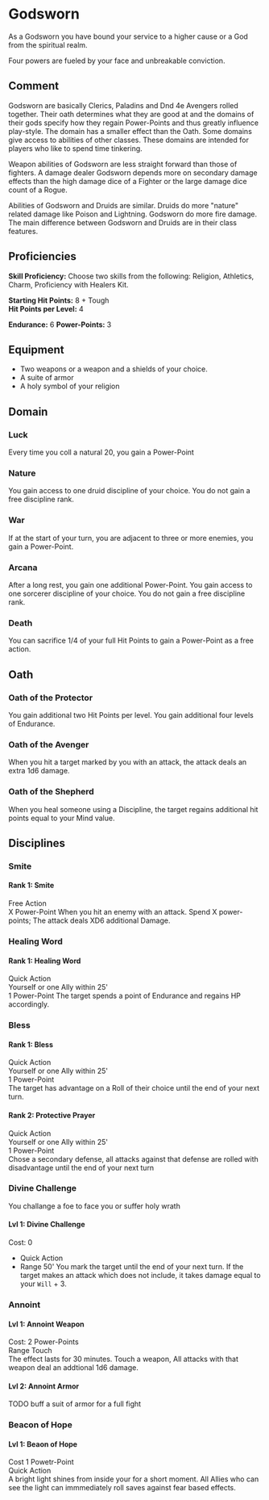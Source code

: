 # Godsworn
As a Godsworn you have bound your service to a higher cause or a God from the spiritual realm.

Four powers are fueled by your face and unbreakable conviction.

## Comment
Godsworn are basically Clerics, Paladins and Dnd 4e Avengers rolled together.
Their oath determines what they are good at and the domains of their gods specify how they regain Power-Points and thus greatly influence play-style.
The domain has a smaller effect than the Oath. Some domains give access to abilities of other classes.
These domains are intended for players who like to spend time tinkering.

Weapon abilities of Godsworn are less straight forward than those of fighters.
A damage dealer Godsworn depends more on secondary damage effects than the high damage dice of a Fighter or the large damage dice count of a Rogue.

Abilities of Godsworn and Druids are similar.
Druids do more "nature" related damage like Poison and Lightning.
Godsworn do more fire damage.
The main difference between Godsworn and Druids are in their class features.

## Proficiencies
__Skill Proficiency:__ Choose two skills from the following: Religion, Athletics, Charm, Proficiency with Healers Kit.

__Starting Hit Points:__ 8 + Tough  
__Hit Points per Level:__ 4

__Endurance:__ 6
__Power-Points:__ 3

## Equipment

* Two weapons or a weapon and a shields of your choice.
* A suite of armor
* A holy symbol of your religion

## Domain
### Luck
Every time you coll a natural 20, you gain a Power-Point
### Nature
You gain access to one druid discipline of your choice.
You do not gain a free discipline rank.
### War
If at the start of your turn, you are adjacent to three or more enemies, you gain a Power-Point.
### Arcana
After a long rest, you gain one additional Power-Point.
You gain access to one sorcerer discipline of your choice.
You do not gain a free discipline rank.
### Death
You can sacrifice 1/4 of your full Hit Points to gain a Power-Point as a free action.

## Oath

### Oath of the Protector
You gain additional two Hit Points per level.
You gain additional four levels of Endurance.

### Oath of the Avenger
When you hit a target marked by you with an attack, the attack deals an extra 1d6 damage.

### Oath of the Shepherd
When you heal someone using a Discipline, the target regains additional hit points equal to your Mind value.

## Disciplines

### Smite
#### Rank 1: Smite
Free Action  
X Power-Point
When you hit an enemy with an attack. Spend X power-points; The attack deals XD6 additional Damage.

### Healing Word
#### Rank 1: Healing Word
Quick Action  
Yourself or one Ally within 25'  
1 Power-Point
The target spends a point of Endurance and regains HP accordingly.

### Bless
#### Rank 1: Bless
Quick Action  
Yourself or one Ally within 25'  
1 Power-Point  
The target has advantage on a Roll of their choice until the end of your next turn.

#### Rank 2: Protective Prayer
Quick Action  
Yourself or one Ally within 25'  
1 Power-Point  
Chose a secondary defense, all attacks against that defense are rolled with disadvantage until the end of your next turn

### Divine Challenge
You challange a foe to face you or suffer holy wrath

#### Lvl 1: Divine Challenge
Cost: 0  
* Quick Action
* Range 50'
You mark the target until the end of your next turn.
If the target makes an attack which does not include, it takes damage equal to your `Will` + 3.

### Annoint
#### Lvl 1: Annoint Weapon
Cost: 2 Power-Points  
Range Touch  
The effect lasts for 30 minutes.
Touch a weapon, All attacks with that weapon deal an addtional 1d6 damage.

#### Lvl 2: Annoint Armor
TODO buff a suit of armor for a full fight

### Beacon of Hope
#### Lvl 1: Beaon of Hope
Cost 1 Powetr-Point  
Quick Action  
A bright light shines from inside your for a short moment.
All Allies who can see the light can immmediately roll saves against fear based effects.
